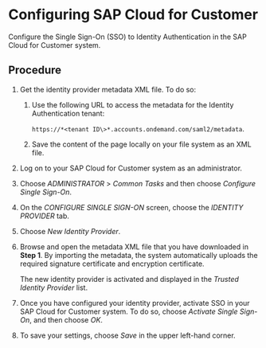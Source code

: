 <!-- loio03fb6c5369944728921be15440798ef7 -->

# Configuring SAP Cloud for Customer

Configure the Single Sign-On \(SSO\) to Identity Authentication in the SAP Cloud for Customer system.



<a name="loio03fb6c5369944728921be15440798ef7__steps_r4p_n1x_k2b"/>

## Procedure

1.  Get the identity provider metadata XML file. To do so:

    1.  Use the following URL to access the metadata for the Identity Authentication tenant:

        `https://*<tenant ID\>*.accounts.ondemand.com/saml2/metadata`.

    2.  Save the content of the page locally on your file system as an XML file.


2.  Log on to your SAP Cloud for Customer system as an administrator.

3.  Choose *ADMINISTRATOR* \> *Common Tasks* and then choose *Configure Single Sign-On*.

4.  On the *CONFIGURE SINGLE SIGN-ON* screen, choose the *IDENTITY PROVIDER* tab.

5.  Choose *New Identity Provider*.

6.  Browse and open the metadata XML file that you have downloaded in **Step 1**. By importing the metadata, the system automatically uploads the required signature certificate and encryption certificate.

    The new identity provider is activated and displayed in the *Trusted Identity Provider* list.

7.  Once you have configured your identity provider, activate SSO in your SAP Cloud for Customer system. To do so, choose *Activate Single Sign-On*, and then choose *OK*.

8.  To save your settings, choose *Save* in the upper left-hand corner.



